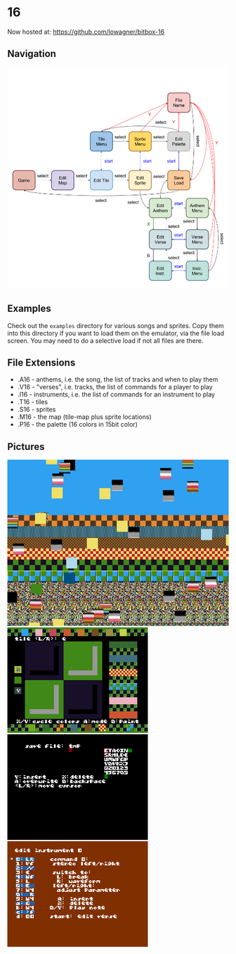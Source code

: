 # 16

Now hosted at:
https://github.com/lowagner/bitbox-16

## Navigation 

![Screenshot](https://raw.githubusercontent.com/lowagner/bitbox-modes/master/palette16tile/Navigation.png)

## Examples

Check out the `examples` directory for various songs and sprites.
Copy them into this directory if you want to load them on the emulator,
via the file load screen.  You may need to do a selective load if not all files are there.

## File Extensions

* .A16 - anthems, i.e. the song, the list of tracks and when to play them
* .V16 - "verses", i.e. tracks, the list of commands for a player to play
* .I16 - instruments, i.e. the list of commands for an instrument to play
* .T16 - tiles
* .S16 - sprites
* .M16 - the map (tile-map plus sprite locations)
* .P16 - the palette (16 colors in 15bit color)

## Pictures

![Screenshot](https://raw.githubusercontent.com/lowagner/bitbox-modes/master/palette16tile/palette16tile.png)
![Screenshot](https://raw.githubusercontent.com/lowagner/bitbox-modes/master/palette16tile/palette16tile-editing.png)
![Screenshot](https://raw.githubusercontent.com/lowagner/bitbox-modes/master/palette16tile/palette16tile-save.png)
![Screenshot](https://raw.githubusercontent.com/lowagner/bitbox-modes/master/palette16tile/palette16tile-instruments.png)

